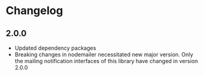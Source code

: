 # Changelog

## 2.0.0

- Updated dependency packages
- Breaking changes in nodemailer necessitated new major version. Only the mailing notification interfaces of this library have changed in version 2.0.0

